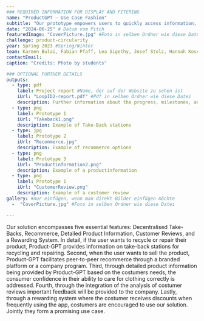 ```yaml
---
### REQUIRED INFORMATION FOR DISPLAY AND FITERING
name: "ProductGPT – Use Case Fashion"
subtitle: "Our prototype empowers users to quickly access information, simplify recycling and take-backs, and promote sustainability within the fashion industry."
date: "2024-06-25" # Datum vom Pitch
featuredImage: "CoverPicture.jpg" #Foto in selben Ordner wie diese Datei
challenge: product-circularity
year: Spring 2023 #Spring/Winter
team: Karmen Bulai, Fabian Pfaff, Lea Sigethy, Josef Stolz, Hannah Koschinski, Paula Ulloa Krarup
contactEmail:
caption: "Credits: Photo by students"

### OPTIONAL FURTHER DETAILS
outputs:
  - type: pdf
    label: Project report #Name, der auf der Website zu sehen ist
    iUrl: "LoopID2-report.pdf" #Pdf in selben Ordner wie diese Datei
    description: Further information about the progress, milestones, and roadblocks.
  - type: png
    label: Prototype 1
    iUrl: "Takeback1.png"
    description: Example of Take-Back stations
  - type: jpg
    label: Prototype 2
    iUrl: "Recommerce.jpg"
    description: Example of recommerce options
  - type: png
    label: Prototype 3
    iUrl: "Productinformation2.png"
    description: Example of a productinformation
  - type: png
    label: Prototype 1
    iUrl: "CustomerReview.png"
    description: Example of a customer review
gallery: #nur einfügen, wenn man direkt Bilder einfügen möchte
  -  "CoverPicture.jpg" #Foto in selben Ordner wie diese Datei

---
```

Our solution encompasses five essential features: Decentralised Take-Backs, Recommerce, Detailed Product Information, Customer Reviews, and a Rewarding System. In detail, if the user wants to recycle or repair their product, Product-GPT provides information on take-back stations for recycling and repairing. Second, when the user wants to sell the product, Product-GPT facilitates peer-to-peer recommerce through a branded platform or a company program. Third, through detailed product information being provided by Product-GPT based on the costumers needs, the consumer confidence in their ability to care for clothing correctly is addressed. Fourth, through the integration of the analysis of costumer reviews important feedback will be provided to the company. Lastly, through a rewarding system where the costumer receives discounts when frequently using the app, costumers are encouraged to use our solution. Jointly they form a promising use case.

